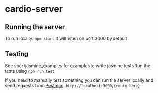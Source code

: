 # cardio-server

## Running the server
To run locally: ``` npm start ```
It will listen on port 3000 by default
 
## Testing

See spec/jasmine_examples for examples to write jasmine tests
Run the tests using ``` npm run test ```

If you need to manually test something you can run the server locally and send requests from [Postman](http://get-postman.com). 
```http://localhost:3000/{route here}```